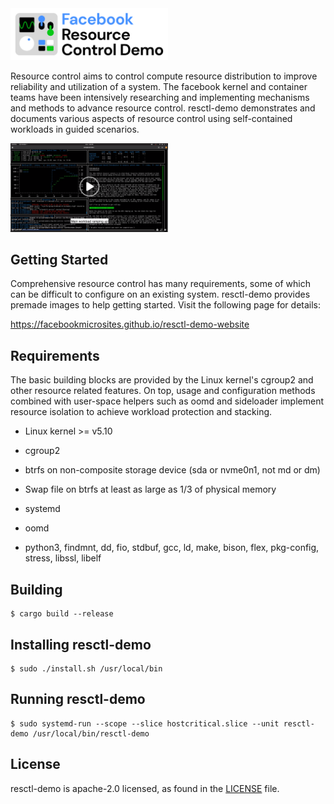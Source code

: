 <img src="img/logo.svg" alt="resctl-demo logo" width="50%"/>

Resource control aims to control compute resource distribution to improve
reliability and utilization of a system. The facebook kernel and container teams
have been intensively researching and implementing mechanisms and methods to
advance resource control. resctl-demo demonstrates and documents various aspects
of resource control using self-contained workloads in guided scenarios.

<a href="https://www.facebook.com/Engineering/videos/695045534728386/">
  <img src="img/screenshot.png" alt="resctl-demo in action" width="50%">
</a>

## Getting Started

Comprehensive resource control has many requirements, some of which can be
difficult to configure on an existing system. resctl-demo provides premade
images to help getting started. Visit the following page for details:

  https://facebookmicrosites.github.io/resctl-demo-website

## Requirements

The basic building blocks are provided by the Linux kernel's cgroup2 and other
resource related features. On top, usage and configuration methods combined with
user-space helpers such as oomd and sideloader implement resource isolation to
achieve workload protection and stacking.

* Linux kernel >= v5.10

* cgroup2

* btrfs on non-composite storage device (sda or nvme0n1, not md or dm)

* Swap file on btrfs at least as large as 1/3 of physical memory

* systemd

* oomd

* python3, findmnt, dd, fio, stdbuf, gcc, ld, make, bison, flex, pkg-config,
  stress, libssl, libelf

## Building

```
$ cargo build --release
```

## Installing resctl-demo

```
$ sudo ./install.sh /usr/local/bin
```

## Running resctl-demo

```
$ sudo systemd-run --scope --slice hostcritical.slice --unit resctl-demo /usr/local/bin/resctl-demo
```

## License

resctl-demo is apache-2.0 licensed, as found in the [LICENSE](LICENSE) file.
